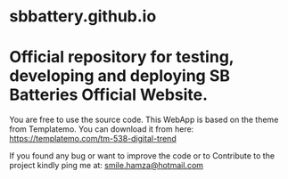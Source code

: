 # sbbattery.github.io
# Official repository for testing, developing and deploying SB Batteries Official Website.

You are free to use the source code. This WebApp is based on the theme from Templatemo.
You can download it from here: https://templatemo.com/tm-538-digital-trend

If you found any bug or want to improve the code or to Contribute to the project kindly ping me at: smile.hamza@hotmail.com


